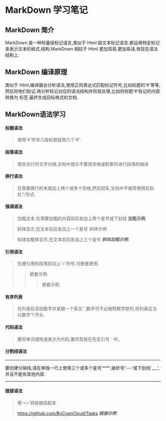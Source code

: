 # MarkDown 学习笔记

## MarkDown 简介

MarkDown 是一种轻量级标记语言,类似于 Html 超文本标记语言.都运用特定标记来表示文本的格式,结构.MarkDown 相较于 Html 更加简易,更加易读,体现在语法结构上.

## MarkDown 编译原理

类似于 Html,编译器会分析语法,使用正则表达式匹配标记符号,比如标题的'#'等等,然后将他们标记.再分析标记对应的语法结构并将其处理,比如将标题'#'标记的内容转换为 <h> 标签.最终生成目标格式的文档.

## MarkDown语法学习

#### 标题语法

> 使用'#'符号几级标题就用几个'#'.

#### 段落语法

> 用空白行将文字分隔,文档中提示不要用空格或制表符进行段落的缩进

#### 换行语法

> 在需要换行的末尾加上两个或多个空格,然后回车,文档中不推荐使用反斜杠'\\'形式.

#### 强调语法

> 加粗文本,在需要加粗的内容前后各加上两个星号或下划线	**加粗示例**.
>
> 斜体显示,在文本前后各加上一个星号	*斜体示例*.
>
> 斜体加粗体显示,在文本前后各加上三个星号	***斜体加粗示例***.

#### 引用语法

> 在被引用的段落前加上'>'符号,可嵌套使用.
>
> > 嵌套示例.
> >
> > > 嵌套示例.

#### 有序列表

> 在列表前添加数字并紧跟一个英文'.',数字可不必按照数字排列,但列表应当以数字'1'开头.

#### 代码语法

> 要将单词或短语表示为代码,要将其放在在反引号 ` 中。

#### 分割线语法

***

要创建分隔线,请在单独一行上使用三个或多个星号'***',破折号'---'或下划线'___',并且不能有其他内容.

***

#### 链接语法

> 用'<>'将链接括起来
>
> <https://github.com/ByCyanCloud/Tasks>	***链接示例***

